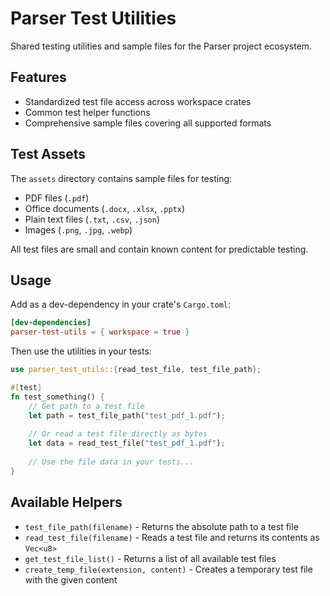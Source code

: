# Parser Test Utilities

Shared testing utilities and sample files for the Parser project ecosystem.

## Features

- Standardized test file access across workspace crates
- Common test helper functions
- Comprehensive sample files covering all supported formats

## Test Assets

The `assets` directory contains sample files for testing:

- PDF files (`.pdf`)
- Office documents (`.docx`, `.xlsx`, `.pptx`)
- Plain text files (`.txt`, `.csv`, `.json`)
- Images (`.png`, `.jpg`, `.webp`)

All test files are small and contain known content for predictable testing.

## Usage

Add as a dev-dependency in your crate's `Cargo.toml`:

```toml
[dev-dependencies]
parser-test-utils = { workspace = true }
```

Then use the utilities in your tests:

```rust
use parser_test_utils::{read_test_file, test_file_path};

#[test]
fn test_something() {
    // Get path to a test file
    let path = test_file_path("test_pdf_1.pdf");
    
    // Or read a test file directly as bytes
    let data = read_test_file("test_pdf_1.pdf");
    
    // Use the file data in your tests...
}
```

## Available Helpers

- `test_file_path(filename)` - Returns the absolute path to a test file
- `read_test_file(filename)` - Reads a test file and returns its contents as `Vec<u8>`
- `get_test_file_list()` - Returns a list of all available test files
- `create_temp_file(extension, content)` - Creates a temporary test file with the given content
